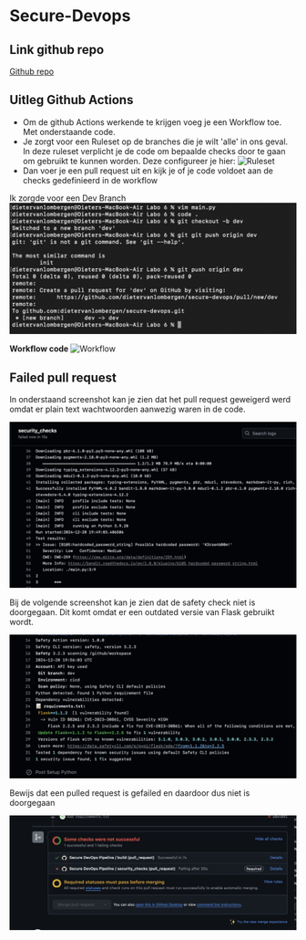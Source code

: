 # Secure-Devops

## Link github repo

[Github repo](https://github.com/dietervanlombergen/secure-devops)

## Uitleg Github Actions

- Om de github Actions werkende te krijgen voeg je een Workflow toe.
    Met onderstaande code.
- Je zorgt voor een Ruleset op de branches die je wilt 'alle' in ons geval. In deze ruleset verplicht je de code om bepaalde checks door te gaan om gebruikt te kunnen worden. Deze configureer je hier:
![Ruleset](./images/ruleset.png)
- Dan voer je een pull request uit en kijk je of je code voldoet aan de checks gedefinieerd in de workflow

Ik zorgde voor een Dev Branch
![Make dev Branch](./images/makedev.png)

**Workflow code**
![Workflow](images/workflow.png)


## Failed pull request

In onderstaand screenshot kan je zien dat het pull request geweigerd werd omdat er plain text wachtwoorden aanwezig waren in de code. 

![Secury check failed](./images/security-check-failed.png)

Bij de volgende screenshot kan je zien dat de safety check niet is doorgegaan. Dit komt omdat er een outdated versie van Flask gebruikt wordt. 

![Safety check failed](./images/outdated.png)

Bewijs dat een pulled request is gefailed en daardoor dus niet is doorgegaan

![Failed pull request](./images/failed%20pull%20request.png)